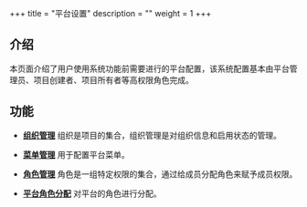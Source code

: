 ﻿+++
title = "平台设置"
description = ""
weight = 1
+++

<h2 id="1">介绍</h2>
  
本页面介绍了用户使用系统功能前需要进行的平台配置，该系统配置基本由平台管理员、项目创建者、项目所有者等高权限角色完成。

<h2 id="1">功能</h2>

- [**组织管理**](../platform/organization) 组织是项目的集合，组织管理是对组织信息和启用状态的管理。
- [**菜单管理**](../platform/menu_configuration) 用于配置平台菜单。
- [**角色管理**](../platform/role) 角色是一组特定权限的集合，通过给成员分配角色来赋予成员权限。

- [**平台角色分配**](../platform/role-assignment) 对平台的角色进行分配。